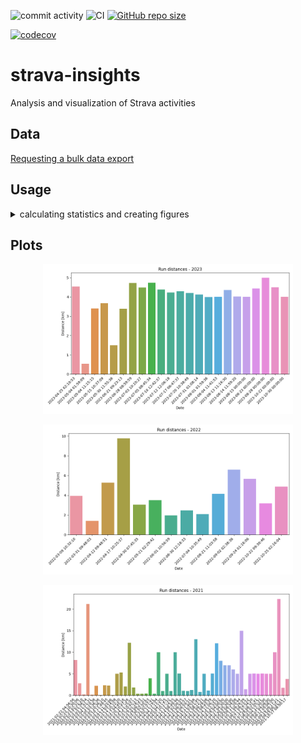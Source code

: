![commit activity](https://img.shields.io/github/commit-activity/m/TheNewThinkTank/strava-insights)
![CI](https://github.com/TheNewThinkTank/strava-insights/actions/workflows/wf.yml/badge.svg)
[![GitHub repo size](https://img.shields.io/github/repo-size/TheNewThinkTank/strava-insights?style=flat&logo=github&logoColor=whitesmoke&label=Repo%20Size)](https://github.com/TheNewThinkTank/strava-insights/archive/refs/heads/main.zip)

[![codecov](https://codecov.io/gh/TheNewThinkTank/strava-insights/branch/main/graph/badge.svg)](https://codecov.io/gh/TheNewThinkTank/strava-insights)

# strava-insights
Analysis and visualization of Strava activities

## Data

[Requesting a bulk data export](https://support.strava.com/hc/en-us/articles/216918437-Exporting-your-Data-and-Bulk-Export#h_01GG58HC4F1BGQ9PQZZVANN6WF)

## Usage

<details>
  <summary>calculating statistics and creating figures</summary>

running the Python module to create figures:<br>
`python3 src/plot.py`

running the TypeScript module to calculate statistics:<br>
compilation: `tsc src/calc.ts`<br>
running: `node src/calc.js`

</details>

## Plots

<!-- Below: all runs uploaded to Strava
![All Strava runs](img/all_runs.png) -->


<p align="center">
  <img src="img/2023_run_distances_bar_plot.png" width="400"/>
</p>

<p align="center">
  <img src="img/2022_run_distances_bar_plot.png" width="400"/>
</p>

<p align="center">
  <img src="img/2021_run_distances_bar_plot.png" width="400"/>
</p>
